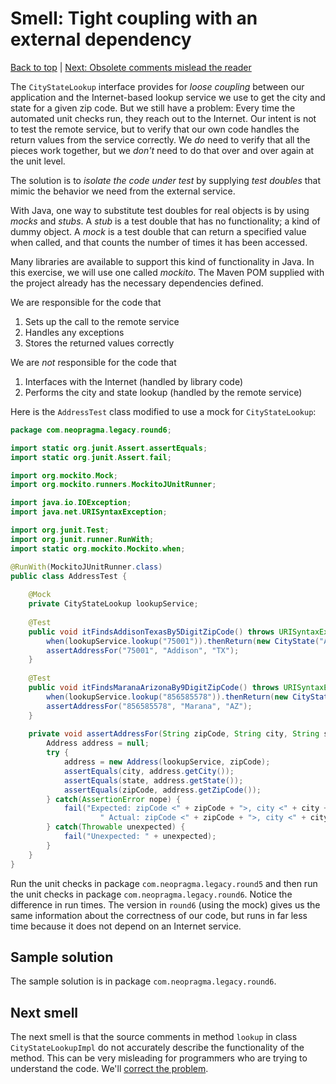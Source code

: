 # Smell: Tight coupling with an external dependency

[Back to top](notes/notes.md) | [Next: Obsolete comments mislead the reader](notes-bad-comments.md)

The ```CityStateLookup``` interface provides for _loose coupling_ between our application and the Internet-based lookup service we use to get the city and state for a given zip code. But we still have a problem: Every time the automated unit checks run, they reach out to the Internet. Our intent is not to test the remote service, but to verify that our own code handles the return values from the service correctly. We _do_ need to verify that all the pieces work together, but we _don't_ need to do that over and over again at the unit level.

The solution is to _isolate the code under test_ by supplying _test doubles_ that mimic the behavior we need from the external service. 

With Java, one way to substitute test doubles for real objects is by using _mocks_ and _stubs_. A _stub_ is a test double that has no functionality; a kind of dummy object. A _mock_ is a test double that can return a specified value when called, and that counts the number of times it has been accessed.

Many libraries are available to support this kind of functionality in Java. In this exercise, we will use one called _mockito_. The Maven POM supplied with the project already has the necessary dependencies defined. 

We are responsible for the code that

1. Sets up the call to the remote service
2. Handles any exceptions
3. Stores the returned values correctly

We are _not_ responsible for the code that

1. Interfaces with the Internet (handled by library code)
2. Performs the city and state lookup (handled by the remote service)

Here is the ```AddressTest``` class modified to use a mock for ```CityStateLookup```:

```java
package com.neopragma.legacy.round6;

import static org.junit.Assert.assertEquals;
import static org.junit.Assert.fail;

import org.mockito.Mock;
import org.mockito.runners.MockitoJUnitRunner;

import java.io.IOException;
import java.net.URISyntaxException;

import org.junit.Test;
import org.junit.runner.RunWith;
import static org.mockito.Mockito.when;

@RunWith(MockitoJUnitRunner.class)
public class AddressTest {
	
	@Mock
	private CityStateLookup lookupService;
	
	@Test
	public void itFindsAddisonTexasBy5DigitZipCode() throws URISyntaxException, IOException {
		when(lookupService.lookup("75001")).thenReturn(new CityState("Addison", "TX"));
		assertAddressFor("75001", "Addison", "TX");
	}
		
	@Test
	public void itFindsMaranaArizonaBy9DigitZipCode() throws URISyntaxException, IOException {
		when(lookupService.lookup("856585578")).thenReturn(new CityState("Marana", "AZ"));
		assertAddressFor("856585578", "Marana", "AZ");
	}
	
	private void assertAddressFor(String zipCode, String city, String state) {
		Address address = null;
		try {
			address = new Address(lookupService, zipCode);
			assertEquals(city, address.getCity());
			assertEquals(state, address.getState());
			assertEquals(zipCode, address.getZipCode());
		} catch(AssertionError nope) {
			fail("Expected: zipCode <" + zipCode + ">, city <" + city + ">, state <" + state +
					" Actual: zipCode <" + zipCode + ">, city <" + city + ">, state <" + state);
		} catch(Throwable unexpected) {
			fail("Unexpected: " + unexpected);
		}
	}
}
```

Run the unit checks in package ```com.neopragma.legacy.round5``` and then run the unit checks in package ```com.neopragma.legacy.round6```. Notice the difference in run times. The version in ```round6``` (using the mock) gives us the same information about the correctness of our code, but runs in far less time because it does not depend on an Internet service.

## Sample solution

The sample solution is in package ```com.neopragma.legacy.round6```.

## Next smell

The next smell is that the source comments in method ```lookup``` in class ```CityStateLookupImpl``` do not accurately describe the functionality of the method. This can be very misleading for programmers who are trying to understand the code. We'll [correct the problem](notes-bad-comments.md).
